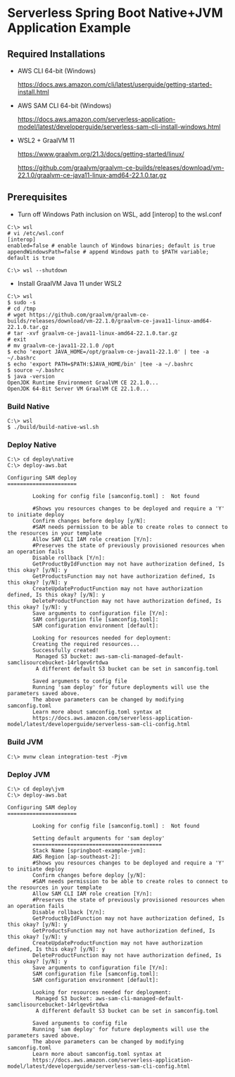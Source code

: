 # Serverless Spring Boot Native+JVM Application Example

## Required Installations
- AWS CLI 64-bit (Windows)
  
  https://docs.aws.amazon.com/cli/latest/userguide/getting-started-install.html



- AWS SAM CLI 64-bit (Windows)

  https://docs.aws.amazon.com/serverless-application-model/latest/developerguide/serverless-sam-cli-install-windows.html


- WSL2 + GraalVM 11

  https://www.graalvm.org/21.3/docs/getting-started/linux/
  
  https://github.com/graalvm/graalvm-ce-builds/releases/download/vm-22.1.0/graalvm-ce-java11-linux-amd64-22.1.0.tar.gz

## Prerequisites
- Turn off Windows Path inclusion on WSL, add [interop] to the wsl.conf
```
C:\> wsl
# vi /etc/wsl.conf
[interop]
enabled=false # enable launch of Windows binaries; default is true
appendWindowsPath=false # append Windows path to $PATH variable; default is true

C:\> wsl --shutdown
```

- Install GraalVM Java 11 under WSL2
```
C:\> wsl
$ sudo -s
# cd /tmp
# wget https://github.com/graalvm/graalvm-ce-builds/releases/download/vm-22.1.0/graalvm-ce-java11-linux-amd64-22.1.0.tar.gz
# tar -xvf graalvm-ce-java11-linux-amd64-22.1.0.tar.gz
# exit
# mv graalvm-ce-java11-22.1.0 /opt
$ echo 'export JAVA_HOME=/opt/graalvm-ce-java11-22.1.0' | tee -a ~/.bashrc
$ echo 'export PATH=$PATH:$JAVA_HOME/bin' |tee -a ~/.bashrc
$ source ~/.bashrc
$ java -version
OpenJDK Runtime Environment GraalVM CE 22.1.0... 
OpenJDK 64-Bit Server VM GraalVM CE 22.1.0...
```

### Build Native
```
C:\> wsl
$ ./build/build-native-wsl.sh
```

### Deploy Native
```
C:\> cd deploy\native
C:\> deploy-aws.bat

Configuring SAM deploy
======================

        Looking for config file [samconfig.toml] :  Not found

        #Shows you resources changes to be deployed and require a 'Y' to initiate deploy
        Confirm changes before deploy [y/N]:
        #SAM needs permission to be able to create roles to connect to the resources in your template
        Allow SAM CLI IAM role creation [Y/n]:
        #Preserves the state of previously provisioned resources when an operation fails
        Disable rollback [Y/n]:
        GetProductByIdFunction may not have authorization defined, Is this okay? [y/N]: y
        GetProductsFunction may not have authorization defined, Is this okay? [y/N]: y
        CreateUpdateProductFunction may not have authorization defined, Is this okay? [y/N]: y
        DeleteProductFunction may not have authorization defined, Is this okay? [y/N]: y
        Save arguments to configuration file [Y/n]:
        SAM configuration file [samconfig.toml]:
        SAM configuration environment [default]:

        Looking for resources needed for deployment:
        Creating the required resources...
        Successfully created!
         Managed S3 bucket: aws-sam-cli-managed-default-samclisourcebucket-14rlqev6rtdwa
         A different default S3 bucket can be set in samconfig.toml                     

        Saved arguments to config file
        Running 'sam deploy' for future deployments will use the parameters saved above.
        The above parameters can be changed by modifying samconfig.toml
        Learn more about samconfig.toml syntax at
        https://docs.aws.amazon.com/serverless-application-model/latest/developerguide/serverless-sam-cli-config.html

```

### Build JVM
```
C:\> mvnw clean integration-test -Pjvm
```

### Deploy JVM
```
C:\> cd deploy\jvm
C:\> deploy-aws.bat

Configuring SAM deploy
======================

        Looking for config file [samconfig.toml] :  Not found

        Setting default arguments for 'sam deploy'
        =========================================
        Stack Name [springboot-example-jvm]:
        AWS Region [ap-southeast-2]:  
        #Shows you resources changes to be deployed and require a 'Y' to initiate deploy
        Confirm changes before deploy [y/N]: 
        #SAM needs permission to be able to create roles to connect to the resources in your template
        Allow SAM CLI IAM role creation [Y/n]:
        #Preserves the state of previously provisioned resources when an operation fails
        Disable rollback [Y/n]:
        GetProductByIdFunction may not have authorization defined, Is this okay? [y/N]: y
        GetProductsFunction may not have authorization defined, Is this okay? [y/N]: y
        CreateUpdateProductFunction may not have authorization defined, Is this okay? [y/N]: y
        DeleteProductFunction may not have authorization defined, Is this okay? [y/N]: y
        Save arguments to configuration file [Y/n]: 
        SAM configuration file [samconfig.toml]: 
        SAM configuration environment [default]: 

        Looking for resources needed for deployment:
         Managed S3 bucket: aws-sam-cli-managed-default-samclisourcebucket-14rlqev6rtdwa
         A different default S3 bucket can be set in samconfig.toml

        Saved arguments to config file
        Running 'sam deploy' for future deployments will use the parameters saved above.
        The above parameters can be changed by modifying samconfig.toml
        Learn more about samconfig.toml syntax at
        https://docs.aws.amazon.com/serverless-application-model/latest/developerguide/serverless-sam-cli-config.html

```